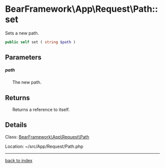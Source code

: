 # BearFramework\App\Request\Path::set

Sets a new path.

```php
public self set ( string $path )
```

## Parameters

##### path

&nbsp;&nbsp;&nbsp;&nbsp;&nbsp;&nbsp;The new path.

## Returns

&nbsp;&nbsp;&nbsp;&nbsp;&nbsp;&nbsp;Returns a reference to itself.

## Details

Class: [BearFramework\App\Request\Path](bearframework.app.request.path.class.md)

Location: ~/src/App/Request/Path.php

---

[back to index](index.md)

